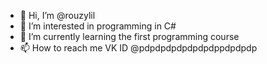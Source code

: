 - 👋 Hi, I’m @rouzylil
- 👀 I’m interested in programming in C#
- 🌱 I’m currently learning the first programming course
- 📫 How to reach me VK ID @pdpdpdpdpdpdpdppdpdpdp

<!---
rouzylil/rouzylil is a ✨ special ✨ repository because its `README.md` (this file) appears on your GitHub profile.
You can click the Preview link to take a look at your changes.
--->
